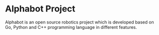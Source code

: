 # Alphabot Project

Alphabot is an open source robotics project which is developed based on Go, Python and C++ programming language in different features.